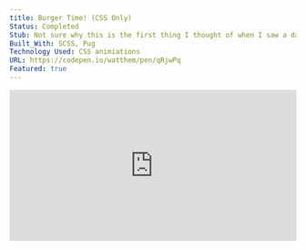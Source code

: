 ```yaml
---
title: Burger Time! (CSS Only)
Status: Completed
Stub: Not sure why this is the first thing I thought of when I saw a daily CSS challenge on the topic of "hamburgers", but building this demo using only CSS compontents brought back a lot of fond memories!
Built_With: SCSS, Pug
Technology Used: CSS animiations
URL: https://codepen.io/watthem/pen/qRjwPq
Featured: true
---
```

<iframe height="265" style="width: 100%;" scrolling="no" title="Burger Time! (CSS Only)" src="https://codepen.io/watthem/embed/qRjwPq?height=265&theme-id=dark&default-tab=css,result" frameborder="no" allowtransparency="true" allowfullscreen="true">
  See the Pen <a href='https://codepen.io/watthem/pen/qRjwPq'>Burger Time! (CSS Only)</a> by Matthew Hendricks
  (<a href='https://codepen.io/watthem'>@watthem</a>) on <a href='https://codepen.io'>CodePen</a>.
</iframe>